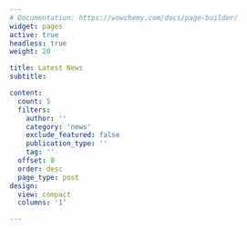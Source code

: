 ```yaml
---
# Documentation: https://wowchemy.com/docs/page-builder/
widget: pages
active: true
headless: true
weight: 20

title: Latest News
subtitle:

content:
  count: 5
  filters:
    author: ''
    category: 'news'
    exclude_featured: false
    publication_type: ''
    tag: ''
  offset: 0
  order: desc
  page_type: post
design:
  view: compact
  columns: '1'

---
```

